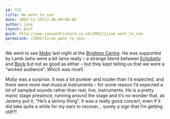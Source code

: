 ```yaml
---
id: 722
title: We went to see
date: 2002-11-25T17:46:00+00:00
author: jane
layout: post
guid: http://www.janeandrichard.co.uk/2002/11/we_went_to_see
permalink: /2002/11/we_went_to_see/
---
```

We went to see [Moby](http://www.moby.com) last night at the [Brighton Centre](http://www.brightoncentre.co.uk/). He was supported by Lamb (who were a bit lame really &#8211; a strange blend between [Echobelly](http://www.echobelly.com/) and [Bjork](http://www.bjork.com/) but not as good as either &#8211; but they kept telling us that we were a &#8220;wicked audience&#8221;. Which was nice!).

Moby was a surprise. It was a lot punkier and louder than I&#8217;d expected, and there were more real musical instruments &#8211; for some reason I&#8217;d expected a lot of sampled sounds rather than real, live, instruments. He is a pretty manic stage presence, running around the stage and it&#8217;s no wonder that, as Jeremy put it, &#8220;He&#8217;s a skinny thing&#8221;. It was a really good concert, even if it did take quite a while for my ears to recover&#8230; surely a sign that I&#8217;m getting old!?!